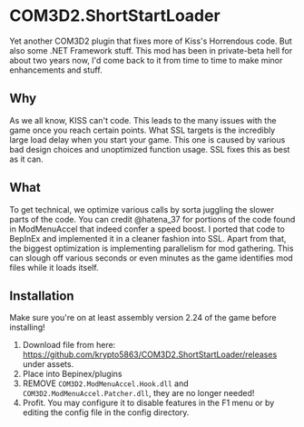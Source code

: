 # COM3D2.ShortStartLoader
Yet another COM3D2 plugin that fixes more of Kiss's Horrendous code. But also some .NET Framework stuff. This mod has been in private-beta hell for about two years now, I'd come back to it from time to time to make minor enhancements and stuff.

## Why ##
As we all know, KISS can't code. This leads to the many issues with the game once you reach certain points. What SSL targets is the incredibly large load delay when you start your game. This one is caused by various bad design choices and unoptimized function usage. SSL fixes this as best as it can.

## What ##
To get technical, we optimize various calls by sorta juggling the slower parts of the code. You can credit @hatena_37 for portions of the code found in ModMenuAccel that indeed confer a speed boost. I ported that code to BepInEx and implemented it in a cleaner fashion into SSL. Apart from that, the biggest optimization is implementing parallelism for mod gathering. This can slough off various seconds or even minutes as the game identifies mod files while it loads itself.

## Installation ##
Make sure you're on at least assembly version 2.24 of the game before installing!

1. Download file from here: https://github.com/krypto5863/COM3D2.ShortStartLoader/releases under assets.
2. Place into Bepinex/plugins
3. REMOVE `COM3D2.ModMenuAccel.Hook.dll` and `COM3D2.ModMenuAccel.Patcher.dll`, they are no longer needed!
4. Profit. You may configure it to disable features in the F1 menu or by editing the config file in the config directory.
